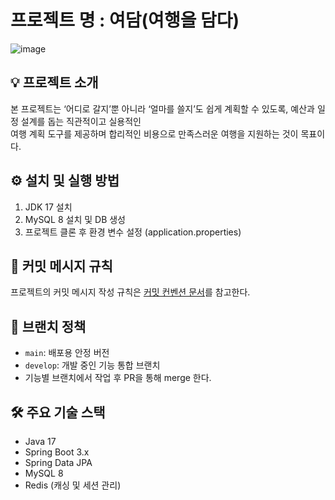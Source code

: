 # 프로젝트 명 : 여담(여행을 담다)
![image](https://github.com/user-attachments/assets/44668bc9-70b1-42d1-8a0d-59a17640d9a6)


## 💡 프로젝트 소개 
본 프로젝트는 ‘어디로 갈지’뿐 아니라 ‘얼마를 쓸지’도 쉽게 계획할 수 있도록, 예산과 일정 설계를 돕는 직관적이고 실용적인 <br>여행 계획 도구를 제공하며 합리적인 비용으로 만족스러운 여행을 지원하는 것이 목표이다.
## ⚙️ 설치 및 실행 방법 
1. JDK 17 설치  
2. MySQL 8 설치 및 DB 생성  
3. 프로젝트 클론 후 환경 변수 설정 (application.properties)

## 📝 커밋 메시지 규칙 
프로젝트의 커밋 메시지 작성 규칙은 [커밋 컨벤션 문서](./COMMIT_CONVENTION.md)를 참고한다.

## 🌿 브랜치 정책 
- `main`: 배포용 안정 버전  
- `develop`: 개발 중인 기능 통합 브랜치  
- 기능별 브랜치에서 작업 후 PR을 통해 merge 한다.

## 🛠️ 주요 기술 스택 
- Java 17  
- Spring Boot 3.x  
- Spring Data JPA  
- MySQL 8  
- Redis (캐싱 및 세션 관리)  
